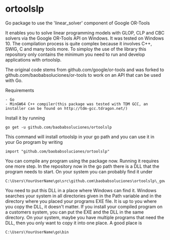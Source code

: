 # ortoolslp
Go package to use the 'linear_solver' component of Google OR-Tools

It enables you to solve linear programming models with GLOP, CLP and CBC solvers via the Google OR-Tools API on Windows. It was tested on Windows 10.
The compilation process is quite complex because it involves C++, SWIG, C and many tools more. To simploy the use of the library this repository only contains the minimum you need to run and develop applications with ortoolslp.

The original code stems from github.com/google/or-tools and was forked to github.com/baobabsoluciones/or-tools to work on an API that can be used with Go.

Requirements

	- Go
	- MinGW64 C++ compiler(this package was tested with TDM GCC, an installer can be found on http://tdm-gcc.tdragon.net/)

Install it by running

	go get -u github.com/baobabsoluciones/ortoolslp

This command will install ortoolslp in your go path and you can use it in your Go program by writing

	import "github.com/baobabsoluciones/ortoolslp"

You can compile any program using the package now. Running it requires one more step. In the repository now in the go path there is a DLL that the program needs to start. On your system you can probably find it under

	C:\Users\YourUserName\go\src\github.com\baobabsoluciones\ortoolslp\_gowraplp.dll

You need to put this DLL in a place where Windows can find it. Windows searches your system in all directories given in the Path variable and in the directory where you placed your programs EXE file. It is up to you where you copy the DLL, it doesn't matter. If you install your compiled program on a customers system, you can put the EXE and the DLL in the same directory. On your system, maybe you have multiple programs that need the DLL, then you only want to copy it into one place. A good place is

	C:\Users\YourUserName\go\bin
